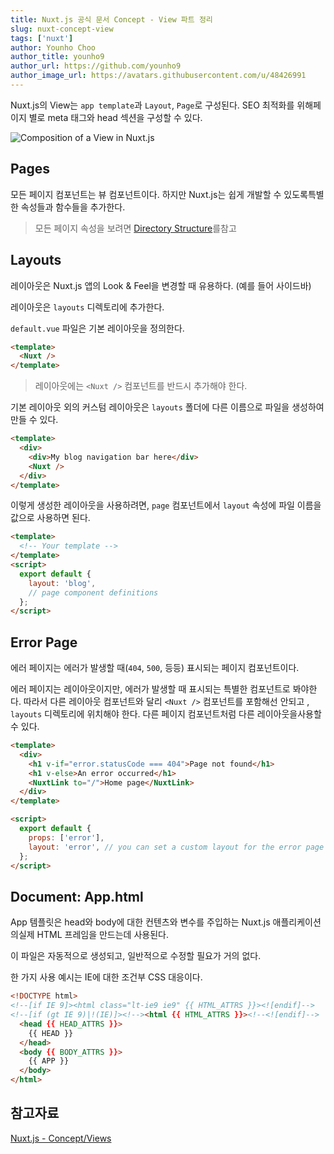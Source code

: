 ```yaml
---
title: Nuxt.js 공식 문서 Concept - View 파트 정리
slug: nuxt-concept-view
tags: ['nuxt']
author: Younho Choo
author_title: younho9
author_url: https://github.com/younho9
author_image_url: https://avatars.githubusercontent.com/u/48426991
---
```


Nuxt.js의 View는 `app template`과 `Layout`, `Page`로 구성된다. SEO 최적화를 위해페이지 별로 meta 태그와 head 섹션을 구성할 수 있다.

![Composition of a View in Nuxt.js](https://nuxtjs.org/docs/2.x/views.png)

## Pages

모든 페이지 컴포넌트는 뷰 컴포넌트이다. 하지만 Nuxt.js는 쉽게 개발할 수 있도록특별한 속성들과 함수들을 추가한다.

> 모든 페이지 속성을 보려면 [Directory Structure](https://nuxtjs.org/docs/2.x/directory-structure/pages)를참고

## Layouts

레이아웃은 Nuxt.js 앱의 Look & Feel을 변경할 때 유용하다. (예를 들어 사이드바)

레이아웃은 `layouts` 디렉토리에 추가한다.

`default.vue` 파일은 기본 레이아웃을 정의한다.

```html title="layouts/default.vue"
<template>
  <Nuxt />
</template>
```

> 레이아웃에는 `<Nuxt />` 컴포넌트를 반드시 추가해야 한다.

기본 레이아웃 외의 커스텀 레이아웃은 `layouts` 폴더에 다른 이름으로 파일을 생성하여 만들 수 있다.

```html title="layouts/blog.vue"
<template>
  <div>
    <div>My blog navigation bar here</div>
    <Nuxt />
  </div>
</template>
```

이렇게 생성한 레이아웃을 사용하려면, `page` 컴포넌트에서 `layout` 속성에 파일 이름을 값으로 사용하면 된다.

```html title="pages/posts.vue"
<template>
  <!-- Your template -->
</template>
<script>
  export default {
    layout: 'blog',
    // page component definitions
  };
</script>
```

## Error Page

에러 페이지는 에러가 발생할 때(`404`, `500`, 등등) 표시되는 페이지 컴포넌트이다.

에러 페이지는 레이아웃이지만, 에러가 발생할 때 표시되는 특별한 컴포넌트로 봐야한다. 따라서 다른 레이아웃 컴포넌트와 달리 `<Nuxt />` 컴포넌트를 포함해선 안되고 , `layouts` 디렉토리에 위치해야 한다. 다른 페이지 컴포넌트처럼 다른 레이아웃을사용할 수 있다.

```html title="layouts/error.vue"
<template>
  <div>
    <h1 v-if="error.statusCode === 404">Page not found</h1>
    <h1 v-else>An error occurred</h1>
    <NuxtLink to="/">Home page</NuxtLink>
  </div>
</template>

<script>
  export default {
    props: ['error'],
    layout: 'error', // you can set a custom layout for the error page
  };
</script>
```

## Document: App.html

App 템플릿은 head와 body에 대한 컨텐츠와 변수를 주입하는 Nuxt.js 애플리케이션의실제 HTML 프레임을 만드는데 사용된다.

이 파일은 자동적으로 생성되고, 일반적으로 수정할 필요가 거의 없다.

한 가지 사용 예시는 IE에 대한 조건부 CSS 대응이다.

```html title="app.html"
<!DOCTYPE html>
<!--[if IE 9]><html class="lt-ie9 ie9" {{ HTML_ATTRS }}><![endif]-->
<!--[if (gt IE 9)|!(IE)]><!--><html {{ HTML_ATTRS }}><!--<![endif]-->
  <head {{ HEAD_ATTRS }}>
    {{ HEAD }}
  </head>
  <body {{ BODY_ATTRS }}>
    {{ APP }}
  </body>
</html>
```

## 참고자료

[Nuxt.js - Concept/Views](https://nuxtjs.org/docs/2.x/concepts/views)
